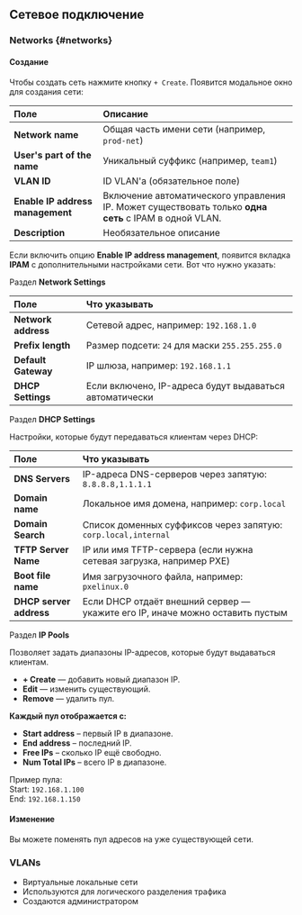 ## Сетевое подключение

### Networks {#networks}

#### Создание

Чтобы создать сеть нажмите кнопку `+ Create`. Появится модальное окно для создания сети:

| Поле | Описание |
| :---- | :---- |
| **Network name** | Общая часть имени сети (например, `prod-net`) |
| **User's part of the name** | Уникальный суффикс (например, `team1`) |
| **VLAN ID** | ID VLAN'а (обязательное поле) |
| **Enable IP address management** | Включение автоматического управления IP. Может существовать только **одна сеть** с IPAM в одной VLAN. |
| **Description** | Необязательное описание |

Если включить опцию **Enable IP address management**, появится вкладка **IPAM** с дополнительными настройками сети. Вот что нужно указать:

Раздел **Network Settings**

| Поле | Что указывать |
| :---- | :---- |
| **Network address** | Сетевой адрес, например: `192.168.1.0` |
| **Prefix length** | Размер подсети: `24` для маски `255.255.255.0` |
| **Default Gateway** | IP шлюза, например: `192.168.1.1` |
| **DHCP Settings** | Если включено, IP-адреса будут выдаваться автоматически |

Раздел **DHCP Settings**

Настройки, которые будут передаваться клиентам через DHCP:

| Поле | Что указывать |
| :---- | :---- |
| **DNS Servers** | IP-адреса DNS-серверов через запятую: `8.8.8.8,1.1.1.1` |
| **Domain name** | Локальное имя домена, например: `corp.local` |
| **Domain Search** | Список доменных суффиксов через запятую: `corp.local,internal` |
| **TFTP Server Name** | IP или имя TFTP-сервера (если нужна сетевая загрузка, например PXE) |
| **Boot file name** | Имя загрузочного файла, например: `pxelinux.0` |
| **DHCP server address** | Если DHCP отдаёт внешний сервер — укажите его IP, иначе можно оставить пустым |

Раздел **IP Pools**

Позволяет задать диапазоны IP-адресов, которые будут выдаваться клиентам.

- **\+ Create** — добавить новый диапазон IP.  
- **Edit** — изменить существующий.  
- **Remove** — удалить пул.

**Каждый пул отображается с:**

- **Start address** – первый IP в диапазоне.  
- **End address** – последний IP.  
- **Free IPs** – сколько IP ещё свободно.  
- **Num Total IPs** – всего IP в диапазоне.

Пример пула:  
Start: `192.168.1.100`  
End: `192.168.1.150`

#### Изменение

Вы можете поменять пул адресов на уже существующей сети.

### VLANs

- Виртуальные локальные сети  
- Используются для логического разделения трафика  
- Создаются администратором
